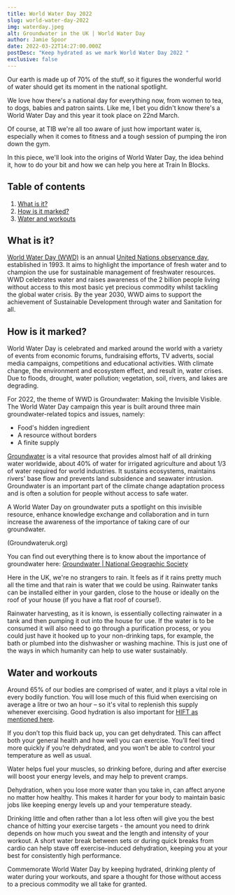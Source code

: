 ```yaml
---
title: World Water Day 2022
slug: world-water-day-2022
img: waterday.jpeg
alt: Groundwater in the UK | World Water Day
author: Jamie Spoor
date: 2022-03-22T14:27:00.000Z
postDesc: "Keep hydrated as we mark World Water Day 2022 "
exclusive: false
---
```

Our earth is made up of 70% of the stuff, so it figures the wonderful world of water should get its moment in the national spotlight.

We love how there's a national day for everything now, from women to tea, to dogs, babies and patron saints. Like me, I bet you didn't know there's a World Water Day and this year it took place on 22nd March.

Of course, at TIB we're all too aware of just how important water is, especially when it comes to fitness and a tough session of pumping the iron down the gym.

In this piece, we'll look into the origins of World Water Day, the idea behind it, how to do your bit and how we can help you here at Train In Blocks.

## Table of contents

1. [What is it?](#what-is-it)
2. [How is it marked?](#how-is-it-marked)
3. [Water and workouts](#water-and-workouts)

## What is it?

[World Water Day (WWD)](https://www.worldwaterday.org/) is an annual [United Nations observance day](https://www.un.org/en/observances/water-day), established in 1993. It aims to highlight the importance of fresh water and to champion the use for sustainable management of freshwater resources. WWD celebrates water and raises awareness of the 2 billion people living without access to this most basic yet precious commodity whilst tackling the global water crisis. By the year 2030, WWD aims to support the achievement of Sustainable Development through water and Sanitation for all.

## How is it marked?

World Water Day is celebrated and marked around the world with a variety of events from economic forums, fundraising efforts, TV adverts, social media campaigns, competitions and educational activities. With climate change, the environment and ecosystem effect, and result in, water crises. Due to floods, drought, water pollution; vegetation, soil, rivers, and lakes are degrading.

For 2022, the theme of WWD is Groundwater: Making the Invisible Visible. The World Water Day campaign this year is built around three main groundwater-related topics and issues, namely:

* Food's hidden ingredient
* A resource without borders
* A finite supply

[Groundwater](https://www.un-igrac.org/agenda/un-water-summit-groundwater) is a vital resource that provides almost half of all drinking water worldwide, about 40% of water for irrigated agriculture and about 1/3 of water required for world industries. It sustains ecosystems, maintains rivers' base flow and prevents land subsidence and seawater intrusion. Groundwater is an important part of the climate change adaptation process and is often a solution for people without access to safe water.

A World Water Day on groundwater puts a spotlight on this invisible resource, enhance knowledge exchange and collaboration and in turn increase the awareness of the importance of taking care of our groundwater.

<markdown-image src="groundwater.jpeg" alt="Map of the UK indicating groundwater locations"></markdown-image> (Groundwateruk.org)

You can find out everything there is to know about the importance of groundwater here: [Groundwater | National Geographic Society](https://www.nationalgeographic.org/encyclopedia/groundwater/)

Here in the UK, we're no strangers to rain. It feels as if it rains pretty much all the time and that rain is water that we could be using. Rainwater tanks can be installed either in your garden, close to the house or ideally on the roof of your house (if you have a flat roof of course!).

Rainwater harvesting, as it is known, is essentially collecting rainwater in a tank and then pumping it out into the house for use. If the water is to be consumed it will also need to go through a purification process, or you could just have it hooked up to your non-drinking taps, for example, the bath or plumbed into the dishwasher or washing machine. This is just one of the ways in which humanity can help to use water sustainably.

## Water and workouts

Around 65% of our bodies are comprised of water, and it plays a vital role in every bodily function. You will lose much of this fluid when exercising on average a litre or two an hour – so it's vital to replenish this supply whenever exercising. Good hydration is also important for [HIFT as mentioned here](https://traininblocks.com/blog/hift/).

If you don’t top this fluid back up, you can get dehydrated. This can affect both your general health and how well you can exercise. You’ll feel tired more quickly if you’re dehydrated, and you won’t be able to control your temperature as well as usual.

Water helps fuel your muscles, so drinking before, during and after exercise will boost your energy levels, and may help to prevent cramps.

Dehydration, when you lose more water than you take in, can affect anyone no matter how healthy. This makes it harder for your body to maintain basic jobs like keeping energy levels up and your temperature steady.

<markdown-image src="waterbottle1.jpg" alt="waterbottle"></markdown-image>

Drinking little and often rather than a lot less often will give you the best chance of hitting your exercise targets - the amount you need to drink depends on how much you sweat and the length and intensity of your workout. A short water break between sets or during quick breaks from cardio can help stave off exercise-induced dehydration, keeping you at your best for consistently high performance.

Commemorate World Water Day by keeping hydrated, drinking plenty of water during your workouts, and spare a thought for those without access to a precious commodity we all take for granted.